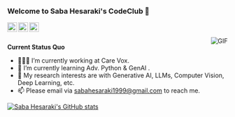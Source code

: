 ### Welcome to Saba Hesaraki's CodeClub 👋

<a href="https://www.linkedin.com/in/saba-hesaraki/">
  <img align="left" alt="LinkedIn" width="22px" src="https://cdn.jsdelivr.net/npm/simple-icons@3.1.0/icons/linkedin.svg" />
</a>
<a href="sabahesaraki1999@gmail.com">
  <img align="left" alt="'Gmail" width="22px" src="https://cdn.jsdelivr.net/npm/simple-icons@3.1.0/icons/gmail.svg" />
</a>

<a href="https://twitter.com/saba_hesaraki">
  <img align="left" alt="Twitter" width="22px" src="https://cdn.jsdelivr.net/npm/simple-icons@3.1.0/icons/twitter.svg" />
</a>


<br />
<br />

  <img align="right" alt="GIF" src="https://media.giphy.com/media/iIqmM5tTjmpOB9mpbn/giphy.gif" />

**Current Status Quo**

- 👨🏻‍💻 I’m currently working at Care Vox.
- 🌱 I’m currently learning Adv. Python & GenAI .
- 🤔 My research interests are with Generative AI, LLMs, Computer Vision, Deep Learning, etc.
- 📫 Please email via sabahesaraki1999@gmail.com to reach me.

[![Saba Hesaraki's GitHub stats](https://github-readme-stats.vercel.app/api?username=saba99&show_icons=true&hide_border=true)](https://github.com/anuraghazra/github-readme-stats)
